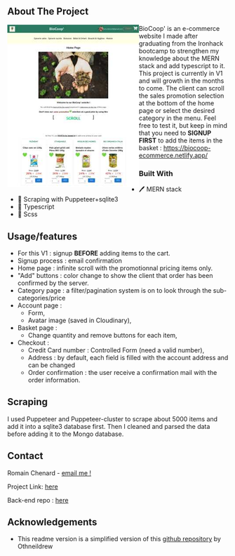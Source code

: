 
## About The Project



[<img align="left" height="370px" width="300px" alt="memoryGame-image" src="https://raw.githubusercontent.com/RomainC75/ecommerce-front/master/screenshot/screenshot-20220914.jpg"/>](https://romainchenard-memorygame.netlify.app/)


BioCoop' is an e-commerce website I made after graduating from the Ironhack bootcamp to strengthen my knowledge about the MERN stack and add typescript to it. This project is currently in V1 and will growth in the months to come. The client can scroll the sales promotion selection at the bottom of the home page or select the desired category in the menu. Feel free to test it, but keep in mind that you need to **SIGNUP FIRST** to add the items in the basket :
https://biocoop-ecommerce.netlify.app/

### Built With

* 🖊️ MERN stack
* 🔎 Scraping with Puppeteer+sqlite3
* 💙 Typescript
* 💅 Scss



## Usage/features

- For this V1 : signup **BEFORE** adding items to the cart.
- Signup process : email confirmation
- Home page : infinite scroll with the promotionnal pricing items only.
- "Add" buttons : color change to show the client that order has been confirmed by the server.
- Category page : a filter/pagination system is on to look through the sub-categories/price
- Account page :
  - Form,
  - Avatar image (saved in Cloudinary),
- Basket page :
  - Change quantity and remove buttons for each item,
- Checkout :
  - Credit Card number : Controlled Form (need a valid number),
  - Address : by default, each field is filled with the account address and can be changed 
  - Order confirmation : the user receive a confirmation mail with the order information.

## Scraping
I used Puppeteer and Puppeteer-cluster to scrape about 5000 items and add it into a sqlite3 database first. Then I cleaned and parsed the data before adding it to the Mongo database. 

<!-- CONTACT -->
## Contact

Romain Chenard - [email me !](mailto:rom.chenard@gmail.com)

Project Link: [here](https://github.com/RomainC75/ecommerce-front)

Back-end repo : [here](https://github.com/RomainC75/ecommerce-back)


<!-- ACKNOWLEDGEMENTS -->
## Acknowledgements

* This readme version is a simplified version of this [github repository](https://github.com/othneildrew/Best-README-Template) by Othneildrew





<!-- MARKDOWN LINKS & IMAGES -->
<!-- https://www.markdownguide.org/basic-syntax/#reference-style-links -->
[contributors-shield]: https://img.shields.io/github/contributors/NicolasBrondin/basic-readme-template.svg?style=flat-square
[contributors-url]: https://github.com/NicolasBrondin/basic-readme-template/graphs/contributors
[forks-shield]: https://img.shields.io/github/forks/NicolasBrondin/basic-readme-template.svg?style=flat-square
[forks-url]: https://github.com/NicolasBrondin/basic-readme-template/network/members
[stars-shield]: https://img.shields.io/github/stars/NicolasBrondin/basic-readme-template.svg?style=flat-square
[stars-url]: https://github.com/NicolasBrondin/basic-readme-template/stargazers
[issues-shield]: https://img.shields.io/github/issues/NicolasBrondin/basic-readme-template.svg?style=flat-square
[issues-url]: https://github.com/NicolasBrondin/basic-readme-template/issues
[license-shield]: https://img.shields.io/github/license/NicolasBrondin/basic-readme-template.svg?style=flat-square
[license-url]: https://github.com/NicolasBrondin/basic-readme-template/blob/master/LICENSE.txt
[linkedin-shield]: https://img.shields.io/badge/-LinkedIn-black.svg?style=flat-square&logo=linkedin&colorB=555
[linkedin-url]: https://linkedin.com/in/othneildrew
[product-screenshot]: docs/cover.jpg
